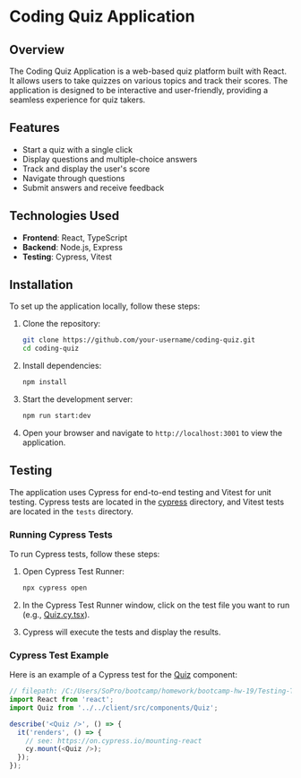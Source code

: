 # Coding Quiz Application

## Overview

The Coding Quiz Application is a web-based quiz platform built with React. It allows users to take quizzes on various topics and track their scores. The application is designed to be interactive and user-friendly, providing a seamless experience for quiz takers.

## Features

- Start a quiz with a single click
- Display questions and multiple-choice answers
- Track and display the user's score
- Navigate through questions
- Submit answers and receive feedback

## Technologies Used

- **Frontend**: React, TypeScript
- **Backend**: Node.js, Express
- **Testing**: Cypress, Vitest

## Installation

To set up the application locally, follow these steps:

1. Clone the repository:
    ```sh
    git clone https://github.com/your-username/coding-quiz.git
    cd coding-quiz
    ```

2. Install dependencies:
    ```sh
    npm install
    ```

3. Start the development server:
    ```sh
    npm run start:dev
    ```

4. Open your browser and navigate to `http://localhost:3001` to view the application.

## Testing

The application uses Cypress for end-to-end testing and Vitest for unit testing. Cypress tests are located in the [cypress](http://_vscodecontentref_/0) directory, and Vitest tests are located in the `tests` directory.

### Running Cypress Tests

To run Cypress tests, follow these steps:

1. Open Cypress Test Runner:
    ```sh
    npx cypress open
    ```

2. In the Cypress Test Runner window, click on the test file you want to run (e.g., [Quiz.cy.tsx](http://_vscodecontentref_/1)).

3. Cypress will execute the tests and display the results.

### Cypress Test Example

Here is an example of a Cypress test for the [Quiz](http://_vscodecontentref_/2) component:

```typescript
// filepath: /C:/Users/SoPro/bootcamp/homework/bootcamp-hw-19/Testing-Tech-Suite/cypress/component/Quiz.cy.tsx
import React from 'react';
import Quiz from '../../client/src/components/Quiz';

describe('<Quiz />', () => {
  it('renders', () => {
    // see: https://on.cypress.io/mounting-react
    cy.mount(<Quiz />);
  });
});